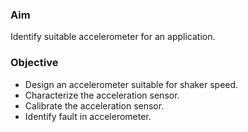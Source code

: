 ### Aim 
Identify suitable accelerometer for an application.

### Objective

- Design an accelerometer suitable for shaker speed.
- Characterize the acceleration sensor.
- Calibrate the acceleration sensor.
- Identify fault in accelerometer.
